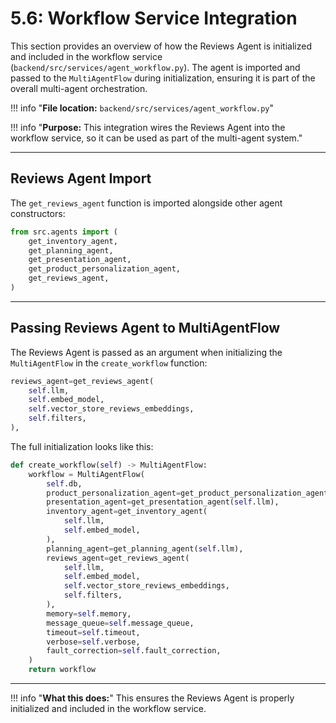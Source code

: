 # 5.6: Workflow Service Integration

This section provides an overview of how the Reviews Agent is initialized and included in the workflow service (`backend/src/services/agent_workflow.py`). The agent is imported and passed to the `MultiAgentFlow` during initialization, ensuring it is part of the overall multi-agent orchestration.

!!! info "**File location:** `backend/src/services/agent_workflow.py`"

!!! info "**Purpose:** This integration wires the Reviews Agent into the workflow service, so it can be used as part of the multi-agent system."

---

## Reviews Agent Import

The `get_reviews_agent` function is imported alongside other agent constructors:

```python
from src.agents import (
    get_inventory_agent,
    get_planning_agent,
    get_presentation_agent,
    get_product_personalization_agent,
    get_reviews_agent,
)
```

---

## Passing Reviews Agent to MultiAgentFlow

The Reviews Agent is passed as an argument when initializing the `MultiAgentFlow` in the `create_workflow` function:

```python
reviews_agent=get_reviews_agent(
    self.llm,
    self.embed_model,
    self.vector_store_reviews_embeddings,
    self.filters,
),
```

The full initialization looks like this:

```python
def create_workflow(self) -> MultiAgentFlow:
    workflow = MultiAgentFlow(
        self.db,
        product_personalization_agent=get_product_personalization_agent(self.llm),
        presentation_agent=get_presentation_agent(self.llm),
        inventory_agent=get_inventory_agent(
            self.llm,
            self.embed_model,
        ),
        planning_agent=get_planning_agent(self.llm),
        reviews_agent=get_reviews_agent(
            self.llm,
            self.embed_model,
            self.vector_store_reviews_embeddings,
            self.filters,
        ),
        memory=self.memory,
        message_queue=self.message_queue,
        timeout=self.timeout,
        verbose=self.verbose,
        fault_correction=self.fault_correction,
    )
    return workflow
```

---

!!! info "**What this does:**"
    This ensures the Reviews Agent is properly initialized and included in the workflow service.
